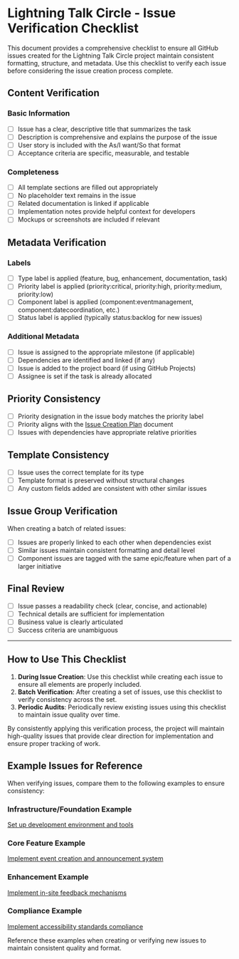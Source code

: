 # Lightning Talk Circle - Issue Verification Checklist

This document provides a comprehensive checklist to ensure all GitHub issues created for the Lightning Talk Circle project maintain consistent formatting, structure, and metadata. Use this checklist to verify each issue before considering the issue creation process complete.

## Content Verification

### Basic Information
- [ ] Issue has a clear, descriptive title that summarizes the task
- [ ] Description is comprehensive and explains the purpose of the issue
- [ ] User story is included with the As/I want/So that format
- [ ] Acceptance criteria are specific, measurable, and testable

### Completeness
- [ ] All template sections are filled out appropriately
- [ ] No placeholder text remains in the issue
- [ ] Related documentation is linked if applicable
- [ ] Implementation notes provide helpful context for developers
- [ ] Mockups or screenshots are included if relevant

## Metadata Verification

### Labels
- [ ] Type label is applied (feature, bug, enhancement, documentation, task)
- [ ] Priority label is applied (priority:critical, priority:high, priority:medium, priority:low)
- [ ] Component label is applied (component:eventmanagement, component:datecoordination, etc.)
- [ ] Status label is applied (typically status:backlog for new issues)

### Additional Metadata
- [ ] Issue is assigned to the appropriate milestone (if applicable)
- [ ] Dependencies are identified and linked (if any)
- [ ] Issue is added to the project board (if using GitHub Projects)
- [ ] Assignee is set if the task is already allocated

## Priority Consistency

- [ ] Priority designation in the issue body matches the priority label
- [ ] Priority aligns with the [Issue Creation Plan](./issue-creation-plan.md) document
- [ ] Issues with dependencies have appropriate relative priorities

## Template Consistency

- [ ] Issue uses the correct template for its type
- [ ] Template format is preserved without structural changes
- [ ] Any custom fields added are consistent with other similar issues

## Issue Group Verification

When creating a batch of related issues:

- [ ] Issues are properly linked to each other when dependencies exist
- [ ] Similar issues maintain consistent formatting and detail level
- [ ] Component issues are tagged with the same epic/feature when part of a larger initiative

## Final Review

- [ ] Issue passes a readability check (clear, concise, and actionable)
- [ ] Technical details are sufficient for implementation
- [ ] Business value is clearly articulated
- [ ] Success criteria are unambiguous

---

## How to Use This Checklist

1. **During Issue Creation**: Use this checklist while creating each issue to ensure all elements are properly included.
2. **Batch Verification**: After creating a set of issues, use this checklist to verify consistency across the set.
3. **Periodic Audits**: Periodically review existing issues using this checklist to maintain issue quality over time.

By consistently applying this verification process, the project will maintain high-quality issues that provide clear direction for implementation and ensure proper tracking of work.

## Example Issues for Reference

When verifying issues, compare them to the following examples to ensure consistency:

### Infrastructure/Foundation Example
[Set up development environment and tools](/docs/project/initial-issues.md#issue-1-set-up-development-environment-and-tools)

### Core Feature Example
[Implement event creation and announcement system](/docs/project/initial-issues.md#issue-4-implement-event-creation-and-announcement-system)

### Enhancement Example
[Implement in-site feedback mechanisms](/docs/project/initial-issues.md#issue-7-implement-in-site-feedback-mechanisms)

### Compliance Example
[Implement accessibility standards compliance](/docs/project/initial-issues.md#issue-8-implement-accessibility-standards-compliance)

Reference these examples when creating or verifying new issues to maintain consistent quality and format.